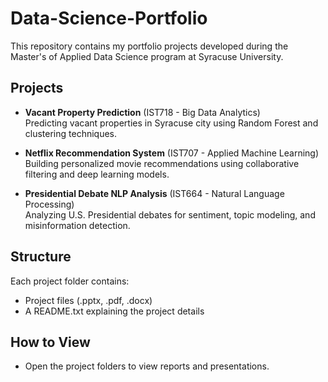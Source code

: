 # Data-Science-Portfolio

This repository contains my portfolio projects developed during the Master's of Applied Data Science program at Syracuse University.

## Projects

- **Vacant Property Prediction** (IST718 - Big Data Analytics)  
  Predicting vacant properties in Syracuse city using Random Forest and clustering techniques.

- **Netflix Recommendation System** (IST707 - Applied Machine Learning)  
  Building personalized movie recommendations using collaborative filtering and deep learning models.

- **Presidential Debate NLP Analysis** (IST664 - Natural Language Processing)  
  Analyzing U.S. Presidential debates for sentiment, topic modeling, and misinformation detection.

## Structure

Each project folder contains:
- Project files (.pptx, .pdf, .docx)
- A README.txt explaining the project details

## How to View

- Open the project folders to view reports and presentations.

